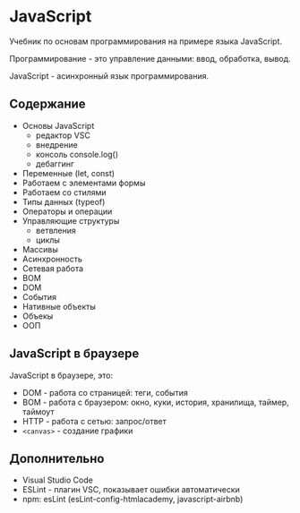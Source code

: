 # JavaScript
Учебник по основам программирования на примере языка JavaScript.

Программирование - это управление данными: ввод, обработка, вывод.

JavaScript - асинхронный язык программирования.

## Содержание
- Основы JavaScript
    - редактор VSC
    - внедрение
    - консоль console.log()
    - дебаггинг
- Переменные (let, const)
- Работаем с элементами формы
- Работаем со стилями
- Типы данных (typeof)
- Операторы и операции
- Управляющие структуры
    - ветвления
    - циклы
- Массивы
- Асинхронность
- Сетевая работа
- BOM
- DOM
- События
- Нативные объекты
- Объекы
- ООП

## JavaScript в браузере
JavaScript в браузере, это:
- DOM - работа со страницей: теги, события
- BOM - работа с браузером: окно, куки, история, хранилища, таймер, таймоут
- HTTP - работа с сетью: запрос/ответ
- `<canvas>` - создание графики

## Дополнительно
- Visual Studio Code
- ESLint - плагин VSC, показывает ошибки автоматически
- npm: esLint (esLint-config-htmlacademy, javascript-airbnb)
